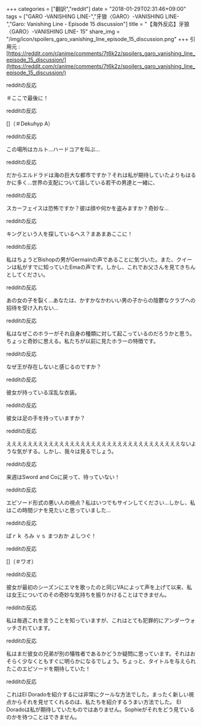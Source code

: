 +++
categories = ["翻訳","reddit"]
date = "2018-01-29T02:31:46+09:00"
tags = ["GARO -VANISHING LINE-","牙狼〈GARO〉-VANISHING LINE-","Garo: Vanishing Line - Episode 15 discussion"]
title = "【海外反応】牙狼〈GARO〉-VANISHING LINE- 15"
share_img = "/img/icon/spoilers_garo_vanishing_line_episode_15_discussion.png"
+++
引用元 : [https://reddit.com/r/anime/comments/7t6k2z/spoilers_garo_vanishing_line_episode_15_discussion/](https://reddit.com/r/anime/comments/7t6k2z/spoilers_garo_vanishing_line_episode_15_discussion/)

<p><span class="reddit-comment">redditの反応</span></p>＃ここで最後に！

<p><span class="reddit-comment">redditの反応</span></p>[]（＃Dekuhyp A）

<p><span class="reddit-comment">redditの反応</span></p>この場所はカルト...ハードコアを叫ぶ...

<p><span class="reddit-comment">redditの反応</span></p>だからエルドラドは海の巨大な都市ですか？それは私が期待していたよりもはるかに多く...世界の支配について話している若干の男達と一緒に、

<p><span class="reddit-comment">redditの反応</span></p>スカーフェイスは恐怖ですか？彼は顔や何かを盗みますか？奇妙な...

<p><span class="reddit-comment">redditの反応</span></p>キングという人を探しているヘス？まあまあここに！

<p><span class="reddit-comment">redditの反応</span></p>私はちょうどBishopの男がGermainの声であることに気づいた。また、クイーンは私がすでに知っていたEmaの声です。しかし、これでお父さんを見てきちんとしてください。

<p><span class="reddit-comment">redditの反応</span></p>あの女の子を裂く...あなたは、かすかなかわいい男の子からの陰鬱なクラブへの招待を受け入れない...

<p><span class="reddit-comment">redditの反応</span></p>私はなぜこのホラーがそれ自身の種類に対して起こっているのだろうかと思う。ちょっと奇妙に思える。私たちが以前に見たホラーの特徴です。

<p><span class="reddit-comment">redditの反応</span></p>なぜ王が存在しないと感じるのですか？

<p><span class="reddit-comment">redditの反応</span></p>彼女が持っている淫乱な衣装。

<p><span class="reddit-comment">redditの反応</span></p>彼女は足の手を持っていますか？

<p><span class="reddit-comment">redditの反応</span></p>えええええええええええええええええええええええええええええええええないような気がする。しかし、我々は見るでしょう。

<p><span class="reddit-comment">redditの反応</span></p>来週はSword and Coに戻って、待っていない！

<p><span class="reddit-comment">redditの反応</span></p>エピソード形式の悪い人の視点？私はいつでもサインしてください...しかし、私はこの時間ジナを見たいと思っていました...

<p><span class="reddit-comment">redditの反応</span></p>ぱｒｋ ろみ ｖｓ まつおか よしつぐ！

<p><span class="reddit-comment">redditの反応</span></p>[]（＃ワオ）

<p><span class="reddit-comment">redditの反応</span></p>彼女が最初のシーズンにエマを歌ったのと同じVAによって声を上げて以来、私は女王についてのその奇妙な気持ちを振りかけることはできません。

<p><span class="reddit-comment">redditの反応</span></p>私は毎週これを言うことを知っていますが、これはとても犯罪的にアンダーウォッチされています。

<p><span class="reddit-comment">redditの反応</span></p>私はまだ彼女の兄弟が別の犠牲者であるかどうか疑問に思っています。それはおそらく少なくともすぐに明らかになるでしょう。ちょっと、タイトルを与えられたこのエピソードを期待していた！

<p><span class="reddit-comment">redditの反応</span></p>これはEl Doradoを紹介するには非常にクールな方法でした。まったく新しい視点からそれを見せてくれるのは、私たちを紹介するうまい方法でした。 El Doradoは私が期待していたものではありません。Sophieがそれをどう見ているのかを待つことはできません。
